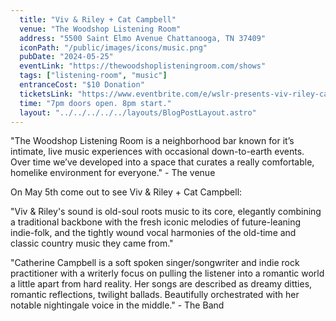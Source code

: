 ```yaml
---
  title: "Viv & Riley + Cat Campbell"
  venue: "The Woodshop Listening Room"
  address: "5500 Saint Elmo Avenue Chattanooga, TN 37409"
  iconPath: "/public/images/icons/music.png"
  pubDate: "2024-05-25"
  eventLink: "https://thewoodshoplisteningroom.com/shows"
  tags: ["listening-room", "music"]
  entranceCost: "$10 Donation"
  ticketsLink: "https://www.eventbrite.com/e/wslr-presents-viv-riley-cat-campbell-tickets-816023707877"
  time: "7pm doors open. 8pm start."
  layout: "../../../../../layouts/BlogPostLayout.astro"
---
```


"The Woodshop Listening Room is a neighborhood bar known for it’s intimate, live music experiences with occasional down-to-earth events. Over time we’ve developed into a space that curates a really comfortable, homelike environment for everyone." - The venue

On May 5th come out to see Viv & Riley + Cat Campbell:

"Viv & Riley's sound is old-soul roots music to its core, elegantly combining a traditional backbone with the fresh iconic melodies of future-leaning indie-folk, and the tightly wound vocal harmonies of the old-time and classic country music they came from." 

"Catherine Campbell is a soft spoken singer/songwriter and indie rock practitioner with a writerly focus on pulling the listener into a romantic world a little apart from hard reality. Her songs are described as dreamy ditties, romantic reflections, twilight ballads. Beautifully orchestrated with her notable nightingale voice in the middle." - The Band
